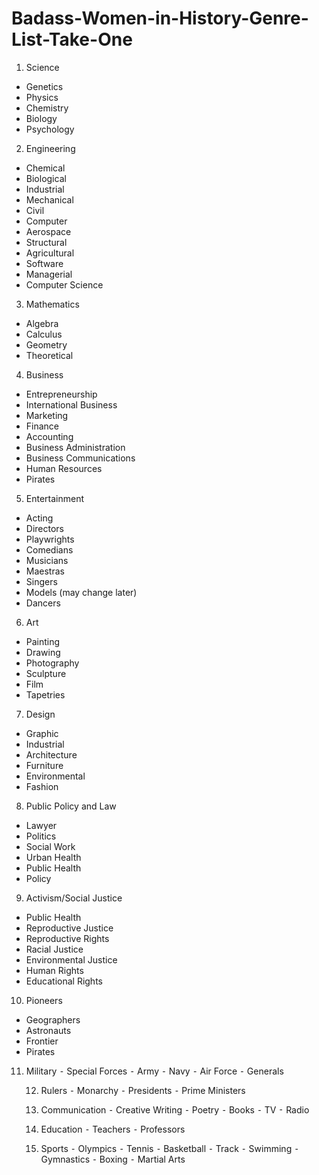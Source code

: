 # Badass-Women-in-History-Genre-List-Take-One

1. Science
  * Genetics 
  * Physics 
  * Chemistry 
  * Biology 
  * Psychology
    
2. Engineering 
  * Chemical 
  * Biological 
  * Industrial 
  * Mechanical 
  * Civil 
  * Computer 
  * Aerospace 
  * Structural
  * Agricultural
  * Software 
  * Managerial
  * Computer Science
	
3. Mathematics
  * Algebra 
  * Calculus 
  * Geometry 
  * Theoretical
    
4. Business
  * Entrepreneurship
  * International Business
  * Marketing 
   * Finance 
  * Accounting
  * Business Administration
  * Business Communications
  * Human Resources
  * Pirates
    
5. Entertainment
  * Acting 
  * Directors
  * Playwrights 
  * Comedians
  * Musicians 
  * Maestras
  * Singers 
  * Models (may change later)
  * Dancers
    
6. Art
  * Painting 
  * Drawing
  * Photography 
  * Sculpture 
  * Film 
  * Tapetries
    
7. Design 
  * Graphic
  * Industrial 
  * Architecture 
  * Furniture 
  * Environmental 
  * Fashion 
    
8. Public Policy and Law
  * Lawyer 
  * Politics 
  * Social Work 
  * Urban Health
  * Public Health
  * Policy
	
9. Activism/Social Justice 
  * Public Health 
  * Reproductive Justice 
  * Reproductive Rights 
  * Racial Justice
  * Environmental Justice 
  * Human Rights 
  * Educational Rights 
	
10. Pioneers
  * Geographers 
  * Astronauts 
  * Frontier  
  * Pirates
    
11. Military 
	  ⁃	Special Forces
  	⁃	Army 
	  ⁃	Navy 
  	⁃	Air Force 
  	⁃	Generals 
    
	12.	Rulers 
	  ⁃	Monarchy 
	  ⁃	Presidents 
	  ⁃	Prime Ministers 
    
	13.	Communication
	  ⁃	Creative Writing 
	  ⁃	Poetry
  	⁃	Books
  	⁃	TV 
  	⁃	Radio
    
	14.	Education
	  ⁃	Teachers 
	  ⁃	Professors 
    
	15.	Sports
	  ⁃	Olympics 
  	⁃	Tennis 
	  ⁃	Basketball
	  ⁃	Track
	  ⁃	Swimming
	  ⁃	Gymnastics 
	    ⁃	Boxing 
	⁃	Martial Arts 

